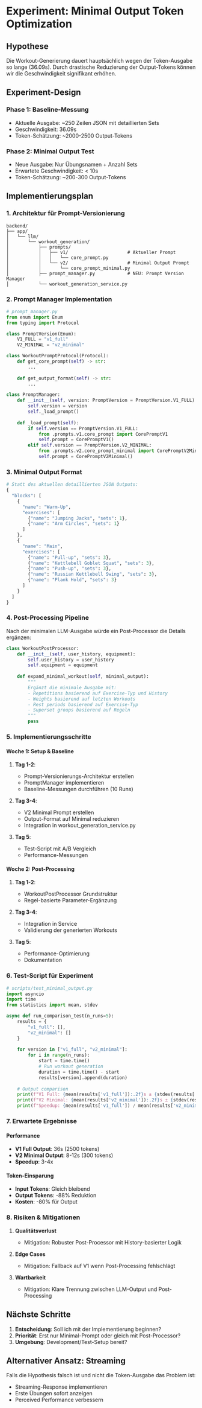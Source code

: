 # Experiment: Minimal Output Token Optimization

## Hypothese
Die Workout-Generierung dauert hauptsächlich wegen der Token-Ausgabe so lange (36.09s). Durch drastische Reduzierung der Output-Tokens können wir die Geschwindigkeit signifikant erhöhen.

## Experiment-Design

### Phase 1: Baseline-Messung
- Aktuelle Ausgabe: ~250 Zeilen JSON mit detaillierten Sets
- Geschwindigkeit: 36.09s
- Token-Schätzung: ~2000-2500 Output-Tokens

### Phase 2: Minimal Output Test
- Neue Ausgabe: Nur Übungsnamen + Anzahl Sets
- Erwartete Geschwindigkeit: < 10s
- Token-Schätzung: ~200-300 Output-Tokens

## Implementierungsplan

### 1. Architektur für Prompt-Versionierung

```
backend/
├── app/
│   └── llm/
│       └── workout_generation/
│           ├── prompts/
│           │   ├── v1/                      # Aktueller Prompt
│           │   │   └── core_prompt.py
│           │   └── v2/                      # Minimal Output Prompt
│           │       └── core_prompt_minimal.py
│           ├── prompt_manager.py            # NEU: Prompt Version Manager
│           └── workout_generation_service.py
```

### 2. Prompt Manager Implementation

```python
# prompt_manager.py
from enum import Enum
from typing import Protocol

class PromptVersion(Enum):
    V1_FULL = "v1_full"
    V2_MINIMAL = "v2_minimal"

class WorkoutPromptProtocol(Protocol):
    def get_core_prompt(self) -> str:
        ...
    
    def get_output_format(self) -> str:
        ...

class PromptManager:
    def __init__(self, version: PromptVersion = PromptVersion.V1_FULL):
        self.version = version
        self._load_prompt()
    
    def _load_prompt(self):
        if self.version == PromptVersion.V1_FULL:
            from .prompts.v1.core_prompt import CorePromptV1
            self.prompt = CorePromptV1()
        elif self.version == PromptVersion.V2_MINIMAL:
            from .prompts.v2.core_prompt_minimal import CorePromptV2Minimal
            self.prompt = CorePromptV2Minimal()
```

### 3. Minimal Output Format

```python
# Statt des aktuellen detaillierten JSON Outputs:
{
  "blocks": [
    {
      "name": "Warm-Up",
      "exercises": [
        {"name": "Jumping Jacks", "sets": 1},
        {"name": "Arm Circles", "sets": 1}
      ]
    },
    {
      "name": "Main",
      "exercises": [
        {"name": "Pull-up", "sets": 3},
        {"name": "Kettlebell Goblet Squat", "sets": 3},
        {"name": "Push-up", "sets": 3},
        {"name": "Russian Kettlebell Swing", "sets": 3},
        {"name": "Plank Hold", "sets": 3}
      ]
    }
  ]
}
```

### 4. Post-Processing Pipeline

Nach der minimalen LLM-Ausgabe würde ein Post-Processor die Details ergänzen:

```python
class WorkoutPostProcessor:
    def __init__(self, user_history, equipment):
        self.user_history = user_history
        self.equipment = equipment
    
    def expand_minimal_workout(self, minimal_output):
        """
        Ergänzt die minimale Ausgabe mit:
        - Repetitions basierend auf Exercise-Typ und History
        - Weights basierend auf letzten Workouts
        - Rest periods basierend auf Exercise-Typ
        - Superset groups basierend auf Regeln
        """
        pass
```

### 5. Implementierungsschritte

#### Woche 1: Setup & Baseline
1. **Tag 1-2**: 
   - Prompt-Versionierungs-Architektur erstellen
   - PromptManager implementieren
   - Baseline-Messungen durchführen (10 Runs)

2. **Tag 3-4**:
   - V2 Minimal Prompt erstellen
   - Output-Format auf Minimal reduzieren
   - Integration in workout_generation_service.py

3. **Tag 5**:
   - Test-Script mit A/B Vergleich
   - Performance-Messungen

#### Woche 2: Post-Processing
1. **Tag 1-2**:
   - WorkoutPostProcessor Grundstruktur
   - Regel-basierte Parameter-Ergänzung

2. **Tag 3-4**:
   - Integration in Service
   - Validierung der generierten Workouts

3. **Tag 5**:
   - Performance-Optimierung
   - Dokumentation

### 6. Test-Script für Experiment

```python
# scripts/test_minimal_output.py
import asyncio
import time
from statistics import mean, stdev

async def run_comparison_test(n_runs=5):
    results = {
        "v1_full": [],
        "v2_minimal": []
    }
    
    for version in ["v1_full", "v2_minimal"]:
        for i in range(n_runs):
            start = time.time()
            # Run workout generation
            duration = time.time() - start
            results[version].append(duration)
    
    # Output comparison
    print(f"V1 Full: {mean(results['v1_full']):.2f}s ± {stdev(results['v1_full']):.2f}s")
    print(f"V2 Minimal: {mean(results['v2_minimal']):.2f}s ± {stdev(results['v2_minimal']):.2f}s")
    print(f"Speedup: {mean(results['v1_full']) / mean(results['v2_minimal']):.1f}x")
```

### 7. Erwartete Ergebnisse

#### Performance
- **V1 Full Output**: 36s (2500 tokens)
- **V2 Minimal Output**: 8-12s (300 tokens)
- **Speedup**: 3-4x

#### Token-Einsparung
- **Input Tokens**: Gleich bleibend
- **Output Tokens**: -88% Reduktion
- **Kosten**: -80% für Output

### 8. Risiken & Mitigationen

1. **Qualitätsverlust**
   - Mitigation: Robuster Post-Processor mit History-basierter Logik

2. **Edge Cases**
   - Mitigation: Fallback auf V1 wenn Post-Processing fehlschlägt

3. **Wartbarkeit**
   - Mitigation: Klare Trennung zwischen LLM-Output und Post-Processing

## Nächste Schritte

1. **Entscheidung**: Soll ich mit der Implementierung beginnen?
2. **Priorität**: Erst nur Minimal-Prompt oder gleich mit Post-Processor?
3. **Umgebung**: Development/Test-Setup bereit?

## Alternativer Ansatz: Streaming

Falls die Hypothesis falsch ist und nicht die Token-Ausgabe das Problem ist:
- Streaming-Response implementieren
- Erste Übungen sofort anzeigen
- Perceived Performance verbessern